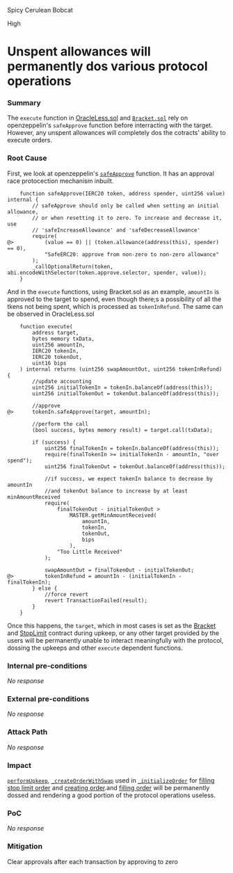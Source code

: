 Spicy Cerulean Bobcat

High

# Unspent allowances will permanently dos various protocol operations


### Summary

The `execute` function in [OracleLess.sol](https://github.com/sherlock-audit/2024-11-oku/blob/e844037b3fcd8288efe10a2f1cf43e62bad7b4e1/oku-custom-order-types/contracts/automatedTrigger/OracleLess.sol#L227-L239) and [`Bracket.sol`](https://github.com/sherlock-audit/2024-11-oku/blob/e844037b3fcd8288efe10a2f1cf43e62bad7b4e1/oku-custom-order-types/contracts/automatedTrigger/Bracket.sol#L526-L540) rely on openzeppelin's `safeApprove` function before interracting with the target. However, any unspent allowances will completely dos the cotracts' ability to execute orders.

### Root Cause

First, we look at openzeppelin's [`safeApprove`](https://github.com/sherlock-audit/2024-11-oku/blob/e844037b3fcd8288efe10a2f1cf43e62bad7b4e1/oku-custom-order-types/contracts/interfaces/openzeppelin/SafeERC20.sol#L45C1-L55C1) function. It has an approval race protocection mechanism inbuilt.

```solidity
    function safeApprove(IERC20 token, address spender, uint256 value) internal {
        // safeApprove should only be called when setting an initial allowance,
        // or when resetting it to zero. To increase and decrease it, use
        // 'safeIncreaseAllowance' and 'safeDecreaseAllowance'
        require(
@>          (value == 0) || (token.allowance(address(this), spender) == 0),
            "SafeERC20: approve from non-zero to non-zero allowance"
        );
        _callOptionalReturn(token, abi.encodeWithSelector(token.approve.selector, spender, value));
    }
```

And in the `execute` functions, using Bracket.sol as an example, `amountIn` is approved to the target to spend, even though there;s a possibility of all the tkens not being spent, which is processed as `tokenInRefund`. The same can be observed in OracleLess.sol
```solidity
    function execute(
        address target,
        bytes memory txData,
        uint256 amountIn,
        IERC20 tokenIn,
        IERC20 tokenOut,
        uint16 bips
    ) internal returns (uint256 swapAmountOut, uint256 tokenInRefund) {
        //update accounting
        uint256 initialTokenIn = tokenIn.balanceOf(address(this));
        uint256 initialTokenOut = tokenOut.balanceOf(address(this));

        //approve
@>      tokenIn.safeApprove(target, amountIn);

        //perform the call
        (bool success, bytes memory result) = target.call(txData);

        if (success) {
            uint256 finalTokenIn = tokenIn.balanceOf(address(this));
            require(finalTokenIn >= initialTokenIn - amountIn, "over spend");
            uint256 finalTokenOut = tokenOut.balanceOf(address(this));

            //if success, we expect tokenIn balance to decrease by amountIn
            //and tokenOut balance to increase by at least minAmountReceived
            require(
                finalTokenOut - initialTokenOut >
                    MASTER.getMinAmountReceived(
                        amountIn,
                        tokenIn,
                        tokenOut,
                        bips
                    ),
                "Too Little Received"
            );

            swapAmountOut = finalTokenOut - initialTokenOut;
@>          tokenInRefund = amountIn - (initialTokenIn - finalTokenIn);
        } else {
            //force revert
            revert TransactionFailed(result);
        }
    }
```
Once this happens, the `target`, which in most cases is set as the [Bracket](https://github.com/sherlock-audit/2024-11-oku/blob/e844037b3fcd8288efe10a2f1cf43e62bad7b4e1/oku-custom-order-types/contracts/automatedTrigger/Bracket.sol#L60) and [StopLimit](https://github.com/sherlock-audit/2024-11-oku/blob/e844037b3fcd8288efe10a2f1cf43e62bad7b4e1/oku-custom-order-types/contracts/automatedTrigger/StopLimit.sol#L57) contract during upkeep, or any other target provided by the users will be permanently unable to interact meaningfully with the protocol, dossing the upkeeps and other `execute` dependent functions.

### Internal pre-conditions
_No response_

### External pre-conditions
_No response_

 
### Attack Path
_No response_


### Impact
 
[`performUpkeep`](https://github.com/sherlock-audit/2024-11-oku/blob/e844037b3fcd8288efe10a2f1cf43e62bad7b4e1/oku-custom-order-types/contracts/automatedTrigger/Bracket.sol#L85), [`_createOrderWithSwap`](https://github.com/sherlock-audit/2024-11-oku/blob/e844037b3fcd8288efe10a2f1cf43e62bad7b4e1/oku-custom-order-types/contracts/automatedTrigger/Bracket.sol#L401) used in [`_initializeOrder`](https://github.com/sherlock-audit/2024-11-oku/blob/e844037b3fcd8288efe10a2f1cf43e62bad7b4e1/oku-custom-order-types/contracts/automatedTrigger/Bracket.sol#L370) for [filling stop limit order](https://github.com/sherlock-audit/2024-11-oku/blob/e844037b3fcd8288efe10a2f1cf43e62bad7b4e1/oku-custom-order-types/contracts/automatedTrigger/Bracket.sol#L147) and [creating order](https://github.com/sherlock-audit/2024-11-oku/blob/e844037b3fcd8288efe10a2f1cf43e62bad7b4e1/oku-custom-order-types/contracts/automatedTrigger/Bracket.sol#L198).and [filling order](https://github.com/sherlock-audit/2024-11-oku/blob/e844037b3fcd8288efe10a2f1cf43e62bad7b4e1/oku-custom-order-types/contracts/automatedTrigger/OracleLess.sol#L118) will be permanently dossed and rendering a good portion of the protocol operations useless.

### PoC
_No response_
 
### Mitigation

Clear approvals after each transaction by approving to zero